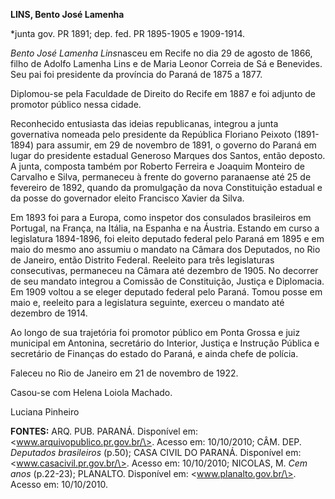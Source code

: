 **LINS, Bento José Lamenha**

\*junta gov. PR 1891; dep. fed. PR 1895-1905 e 1909-1914.

*Bento José Lamenha Lins*nasceu em Recife no dia 29 de agosto de 1866,
filho de Adolfo Lamenha Lins e de Maria Leonor Correia de Sá e
Benevides. Seu pai foi presidente da província do Paraná de 1875 a 1877.

Diplomou-se pela Faculdade de Direito do Recife em 1887 e foi adjunto de
promotor público nessa cidade.

Reconhecido entusiasta das ideias republicanas, integrou a junta
governativa nomeada pelo presidente da República Floriano Peixoto
(1891-1894) para assumir, em 29 de novembro de 1891, o governo do Paraná
em lugar do presidente estadual Generoso Marques dos Santos, então
deposto. A junta, composta também por Roberto Ferreira e Joaquim
Monteiro de Carvalho e Silva, permaneceu à frente do governo paranaense
até 25 de fevereiro de 1892, quando da promulgação da nova Constituição
estadual e da posse do governador eleito Francisco Xavier da Silva.

Em 1893 foi para a Europa, como inspetor dos consulados brasileiros em
Portugal, na França, na Itália, na Espanha e na Áustria. Estando em
curso a legislatura 1894-1896, foi eleito deputado federal pelo Paraná
em 1895 e em maio do mesmo ano assumiu o mandato na Câmara dos
Deputados, no Rio de Janeiro, então Distrito Federal. Reeleito para três
legislaturas consecutivas, permaneceu na Câmara até dezembro de 1905. No
decorrer de seu mandato integrou a Comissão de Constituição, Justiça e
Diplomacia. Em 1909 voltou a se eleger deputado federal pelo Paraná.
Tomou posse em maio e, reeleito para a legislatura seguinte, exerceu o
mandato até dezembro de 1914.

Ao longo de sua trajetória foi promotor público em Ponta Grossa e juiz
municipal em Antonina, secretário do Interior, Justiça e Instrução
Pública e secretário de Finanças do estado do Paraná, e ainda chefe de
polícia.

Faleceu no Rio de Janeiro em 21 de novembro de 1922.

Casou-se com Helena Loiola Machado.

Luciana Pinheiro

**FONTES:** ARQ. PUB. PARANÁ. Disponível em:
\<www.arquivopublico.pr.gov.br/\>. Acesso em: 10/10/2010; CÂM. DEP.
*Deputados brasileiros* (p.50); CASA CIVIL DO PARANÁ. Disponível em:
\<www.casacivil.pr.gov.br/\>. Acesso em: 10/10/2010; NICOLAS, M. *Cem
anos* (p.22-23); PLANALTO. Disponível em: \<www.planalto.gov.br/\>.
Acesso em: 10/10/2010.
